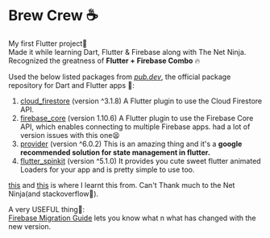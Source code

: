 # Brew Crew ☕

My first Flutter project🌱 <br>
Made it while learning Dart, Flutter & Firebase along with The Net Ninja. <br>
Recognized the greatness of <b>Flutter + Firebase Combo</b> 🔥

Used the below listed packages from <a href="https://pub.dev/"><i>pub.dev</i></a>, the official package repository for Dart and Flutter apps 🚴:
1. <a href="https://pub.dev/packages/cloud_firestore">cloud_firestore</a> (version ^3.1.8) 
A Flutter plugin to use the Cloud Firestore API.
2. <a href="https://pub.dev/packages/firebase_core">firebase_core</a> (version 1.10.6) 
A Flutter plugin to use the Firebase Core API, which enables connecting to multiple Firebase apps.
had a lot of version issues with this one😫 
3. <a href="https://pub.dev/packages/provider">provider</a> (version ^6.0.2)
This is an amazing thing and it's a <b>google recommended solution for state management in flutter.</b>
4. <a href="https://pub.dev/packages/flutter_spinkit">flutter_spinkit</a> (version ^5.1.0)
It provides you cute sweet flutter animated Loaders for your app and is pretty simple to use too.

<a href="https://www.youtube.com/watch?v=1ukSR1GRtMU&list=PL4cUxeGkcC9jLYyp2Aoh6hcWuxFDX6PBJ">this</a> and <a href="https://www.youtube.com/watch?v=sfA3NWDBPZ4&list=PL4cUxeGkcC9j--TKIdkb3ISfRbJeJYQwC">this</a> is where I learnt this from. Can't Thank much to the Net Ninja(and stackoverflow🙇).

A very USEFUL thing🙂: <br>
<a href="https://firebase.flutter.dev/docs/migration/">Firebase Migration Guide</a> lets you know what n what has changed with the new version.
